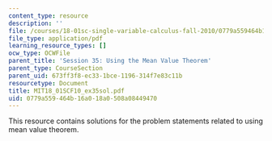 ```yaml
---
content_type: resource
description: ''
file: /courses/18-01sc-single-variable-calculus-fall-2010/0779a559464b16a018a0508a08449470_MIT18_01SCF10_ex35sol.pdf
file_type: application/pdf
learning_resource_types: []
ocw_type: OCWFile
parent_title: 'Session 35: Using the Mean Value Theorem'
parent_type: CourseSection
parent_uid: 673ff3f8-ec33-1bce-1196-314f7e83c11b
resourcetype: Document
title: MIT18_01SCF10_ex35sol.pdf
uid: 0779a559-464b-16a0-18a0-508a08449470
---
```

This resource contains solutions for the problem statements related to using mean value theorem.

